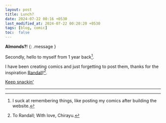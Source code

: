 ```yaml
---
layout: post
title: Lunch?
date: 2024-07-22 00:16 +0530
last_modified_at: 2024-07-22 00:20:20 +0530
tags: [blog, comic]
toc:  false
---
```

**Almonds?**!
{: .message }

Secondly, hello to myself from 1 year back[^fn-hah].

I have been creating comics and just forgetting to post them, thanks for the inspiration [Randall](https://xkcd.com)![^fn-love].

[Keep snackin'](../assets/Comic-lunch.png)




-----

[^fn-hah]: I suck at remembering things, like posting my comics after building the website.
[^fn-love]: To Randall; With love, Chirayu.
